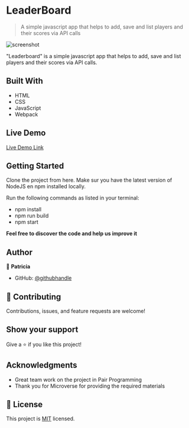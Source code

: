 # LeaderBoard

> A simple javascript app that helps to add, save and list players and their scores via API calls

![screenshot](./readme_archive.png)

"Leaderboard" is a simple javascript app that helps to add, save and list players and their scores via API calls.

## Built With

- HTML
- CSS
- JavaScript
- Webpack

## Live Demo

[Live Demo Link](https://patriciachrysy.github.io/Leaderboard/dist/)


## Getting Started

Clone the project from here. Make sur you have the latest version of NodeJS en npm installed locally.

Run the following commands as listed in your terminal:
- npm install
- npm run build
- npm start


**Feel free to discover the code and help us improve it**


## Author

👤 **Patricia**

- GitHub: [@githubhandle](https://github.compatriciachrysy)

## 🤝 Contributing

Contributions, issues, and feature requests are welcome!


## Show your support

Give a ⭐️ if you like this project!

## Acknowledgments

- Great team work on the project in Pair Programming
- Thank you for Microverse for providing the required materials

## 📝 License

This project is [MIT](./MIT.md) licensed.
